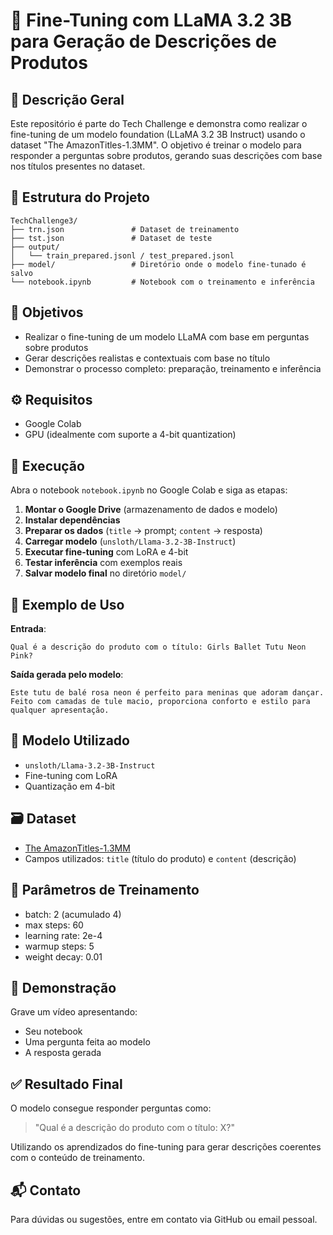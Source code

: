 # 🧠 Fine-Tuning com LLaMA 3.2 3B para Geração de Descrições de Produtos

## 📝 Descrição Geral

Este repositório é parte do Tech Challenge e demonstra como realizar o fine-tuning de um modelo foundation (LLaMA 3.2 3B Instruct) usando o dataset "The AmazonTitles-1.3MM". O objetivo é treinar o modelo para responder a perguntas sobre produtos, gerando suas descrições com base nos títulos presentes no dataset.

## 📂 Estrutura do Projeto

```
TechChallenge3/
├── trn.json               # Dataset de treinamento
├── tst.json               # Dataset de teste
├── output/
│   └── train_prepared.jsonl / test_prepared.jsonl
├── model/                 # Diretório onde o modelo fine-tunado é salvo
└── notebook.ipynb         # Notebook com o treinamento e inferência
```

## 📌 Objetivos

* Realizar o fine-tuning de um modelo LLaMA com base em perguntas sobre produtos
* Gerar descrições realistas e contextuais com base no título
* Demonstrar o processo completo: preparação, treinamento e inferência

## ⚙️ Requisitos

* Google Colab
* GPU (idealmente com suporte a 4-bit quantization)

## 🧪 Execução

Abra o notebook `notebook.ipynb` no Google Colab e siga as etapas:

1. **Montar o Google Drive** (armazenamento de dados e modelo)
2. **Instalar dependências**
3. **Preparar os dados** (`title` → prompt; `content` → resposta)
4. **Carregar modelo** (`unsloth/Llama-3.2-3B-Instruct`)
5. **Executar fine-tuning** com LoRA e 4-bit
6. **Testar inferência** com exemplos reais
7. **Salvar modelo final** no diretório `model/`

## 💬 Exemplo de Uso

**Entrada**:

```text
Qual é a descrição do produto com o título: Girls Ballet Tutu Neon Pink?
```

**Saída gerada pelo modelo**:

```text
Este tutu de balé rosa neon é perfeito para meninas que adoram dançar. Feito com camadas de tule macio, proporciona conforto e estilo para qualquer apresentação.
```

## 🧠 Modelo Utilizado

* `unsloth/Llama-3.2-3B-Instruct`
* Fine-tuning com LoRA
* Quantização em 4-bit

## 🗃️ Dataset

* [The AmazonTitles-1.3MM](https://drive.google.com/file/d/12zH4mL2RX8iSvH0VCNnd3QxO4DzuHWnK/view)
* Campos utilizados: `title` (título do produto) e `content` (descrição)

## 🧾 Parâmetros de Treinamento

* batch: 2 (acumulado 4)
* max steps: 60
* learning rate: 2e-4
* warmup steps: 5
* weight decay: 0.01

## 🎥 Demonstração

Grave um vídeo apresentando:

* Seu notebook
* Uma pergunta feita ao modelo
* A resposta gerada

## ✅ Resultado Final

O modelo consegue responder perguntas como:

> "Qual é a descrição do produto com o título: X?"

Utilizando os aprendizados do fine-tuning para gerar descrições coerentes com o conteúdo de treinamento.

## 📬 Contato

Para dúvidas ou sugestões, entre em contato via GitHub ou email pessoal.

